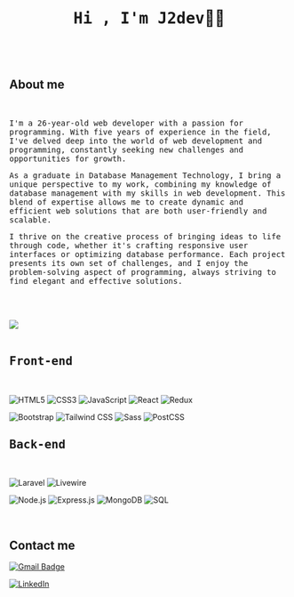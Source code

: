 <h1 align="center"><b style="font-family: IBM Plex Mono, monospace;">Hi , I'm J2dev</b>👨‍💻</h1>

<br>

<h2><br style="font-family: IBM Plex Mono, monospace;">About me</br></h2>
<br>
<p style="font-family: IBM Plex Mono, monospace;">
  I'm a 26-year-old web developer with a passion for programming. With five years of experience in the field, I've delved deep into the world of web development and programming, constantly seeking new challenges and opportunities for growth. 
</p>

<p style="font-family: IBM Plex Mono, monospace;">
  As a graduate in Database Management Technology, I bring a unique perspective to my work, combining my knowledge of database management with my skills in web development. This blend of expertise allows me to create dynamic and efficient web solutions that are both user-friendly and scalable. 
</p>

<p style="font-family: IBM Plex Mono, monospace;">
I thrive on the creative process of bringing ideas to life through code, whether it's crafting responsive user interfaces or optimizing database performance. Each project presents its own set of challenges, and I enjoy the problem-solving aspect of programming, always striving to find elegant and effective solutions.
</p>

<br><br>

<img src="https://user-images.githubusercontent.com/73097560/115834477-dbab4500-a447-11eb-908a-139a6edaec5c.gif"><br><br>

<h2 style="font-family: IBM Plex Mono, monospace;"><b>Front-end</b></h2>
<br>

<p align="center" style="font-family: IBM Plex Mono, monospace;">
    
![HTML5](https://img.shields.io/badge/HTML5%20-%23E34F26.svg?style=for-the-badge&logo=html5&logoColor=white)
![CSS3](https://img.shields.io/badge/CSS%20-%231572B6.svg?style=for-the-badge&logo=css3&logoColor=white)
![JavaScript](https://img.shields.io/badge/JavaScript%20-%23F7DF1E.svg?style=for-the-badge&logo=javascript&logoColor=black)
![React](https://img.shields.io/badge/React%20-%2320232a.svg?style=for-the-badge&logo=react&logoColor=61DAFB)
![Redux](https://img.shields.io/badge/Redux-%23764ABC.svg?style=for-the-badge&logo=redux&logoColor=white)


![Bootstrap](https://img.shields.io/badge/Bootstrap%20-%23563D7C.svg?style=for-the-badge&logo=bootstrap&logoColor=white)
![Tailwind CSS](https://img.shields.io/badge/Tailwind%20CSS%20-%231a202c.svg?style=for-the-badge&logo=tailwind-css&logoColor=38b2ac)
![Sass](https://img.shields.io/badge/Sass-%23CC6699.svg?style=for-the-badge&logo=sass&logoColor=white)
![PostCSS](https://img.shields.io/badge/PostCSS-%23DD3A0A.svg?style=for-the-badge&logo=postcss&logoColor=white)


</p>

<h2 style="font-family: IBM Plex Mono, monospace;"><b>Back-end</b></h2>
<br>

<p align="center" style="font-family: IBM Plex Mono, monospace;">
    
![Laravel](https://img.shields.io/badge/Laravel-%23FF2D20.svg?style=for-the-badge&logo=laravel&logoColor=white)
![Livewire](https://img.shields.io/badge/Livewire-%238B5CF6.svg?style=for-the-badge&logo=laravel&logoColor=white)


![Node.js](https://img.shields.io/badge/Node.js-%23339933.svg?style=for-the-badge&logo=node.js&logoColor=white)
![Express.js](https://img.shields.io/badge/Express.js-%23000000.svg?style=for-the-badge&logo=express&logoColor=white)
![MongoDB](https://img.shields.io/badge/MongoDB-%2347A248.svg?style=for-the-badge&logo=mongodb&logoColor=white)
![SQL](https://img.shields.io/badge/SQL-%230074e3.svg?style=for-the-badge&logo=sqlite&logoColor=white)


</p>

<br>

## Contact me  
[![Gmail Badge](https://img.shields.io/badge/-j2dev1998%40gmail.com-orange?style=flat-roundedrectangle&logo=Gmail&logoColor=white&link=mailto:j2dev1998@gmail.com)](mailto:j2dev1998@gmail.com)

[![LinkedIn](https://img.shields.io/badge/LinkedIn-0077B5?style=for-the-badge&logo=linkedin&logoColor=white)](https://www.linkedin.com/in/juanjo-sierra-80a557129/)

